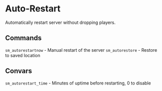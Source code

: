 # Auto-Restart
Automatically restart server without dropping players.

## Commands
`sm_autorestartnow` - Manual restart of the server
`sm_autorestore` - Restore to saved location

## Convars
`sm_autorestart_time` - Minutes of uptime before restarting, 0 to disable
